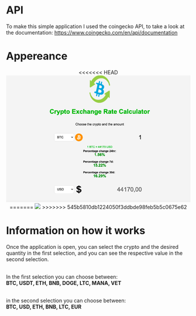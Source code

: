 # API 
To make this simple application I used the coingecko API, to take a look at the documentation:
https://www.coingecko.com/en/api/documentation

# Appereance
<div align='center'>
<<<<<<< HEAD
<img src='./img/Schermata.png' height= 'auto'>
=======
<img src='img/Schermata' height= 'auto'>
>>>>>>> 545b5810db1224050f3ddbde98feb5b5c0675e62
</div>

# Information on how it works
Once the application is open, you can select the crypto and the desired quantity in the first selection, and you can see the respective value in the second selection.<br><br>

In the first selection you can choose between:<br>
**BTC, USDT, ETH, BNB, DOGE, LTC, MANA, VET** <br><br>

in the second selection you can choose between:<br>
**BTC, USD, ETH, BNB, LTC, EUR**
